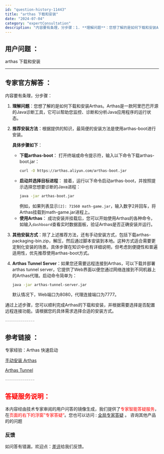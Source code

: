 ```yaml
---
id: "question-history-11443"
title: "arthas 下载和安装"
date: "2024-07-04"
category: "expertConsultation"
description: "内容要有条理，分步骤：1. **理解问题**：您想了解的是如何下载和安装Arthas。Arthas是一款阿里巴巴开源的Java诊断工具，它可以帮助您监控、诊断和分析Java应用程序的运行状态。2. **推荐安装方法**：根据提供的知识，最简便的安装方法是使用arthas-boot进行安装。   **"
---
```


## 用户问题 ：

arthas 下载和安装

---

## 专家官方解答 ：

内容要有条理，分步骤：

1. **理解问题**：您想了解的是如何下载和安装Arthas。Arthas是一款阿里巴巴开源的Java诊断工具，它可以帮助您监控、诊断和分析Java应用程序的运行状态。

2. **推荐安装方法**：根据提供的知识，最简便的安装方法是使用arthas-boot进行安装。

   **具体步骤如下**：

   - **下载arthas-boot**：
     打开终端或命令提示符，输入以下命令下载arthas-boot.jar：
     ```bash
     curl -O https://arthas.aliyun.com/arthas-boot.jar
     ```
   - **启动并选择目标进程**：
     接着，运行以下命令启动arthas-boot，并按照提示选择您想要诊断的Java进程：
     ```bash
     java -jar arthas-boot.jar
     ```
     例如，如果列表显示`[2]: 71560 math-game.jar`，输入数字2并回车，将Arthas挂载到math-game.jar进程上。
   - **使用Arthas**：
     成功安装并挂载后，您可以开始使用Arthas的各种命令，如输入`dashboard`查看实时数据面板，验证Arthas是否正确安装并运行。

3. **其他安装方式**：除了上述推荐方法，还有手动安装方式，包括下载arthas-packaging-bin.zip，解压，然后通过脚本安装到本地。这种方式适合需要更定制化安装的场景。具体步骤在知识中也有详细说明，但考虑到便捷性和普遍适用性，优先推荐使用arthas-boot方式。

4. **Arthas Tunnel Server**：如果您还需要远程连接到Arthas，可以下载并部署arthas tunnel server，它提供了Web界面以便您通过网络连接到不同机器上的Arthas代理。启动命令简单为：
   ```bash
   java -jar arthas-tunnel-server.jar
   ```
   默认情况下，Web端口为8080，代理连接端口为7777。

通过上述步骤，您可以顺利完成Arthas的下载和安装，并根据需要选择是否配置远程连接功能。请根据您的具体需求选择合适的安装方式。

<font color="#949494">---------------</font>

## 参考链接 ：

专家经验：Arthas 快速启动

[手动安装 Arthas](../manual-install.md)

[Arthas Tunnel](../tunnel.md)

<font color="#949494">---------------</font>

## <font color="#FF0000">答疑服务说明：</font>

本内容经由技术专家审阅的用户问答的镜像生成，我们提供了<font color="#FF0000">专家智能答疑服务</font>，在<font color="#FF0000">页面的右下的浮窗”专家答疑“</font>。您也可以访问 : [全局专家答疑](https://answer.opensource.alibaba.com/docs/intro) 。 咨询其他产品的的问题

### 反馈

如问答有错漏，欢迎点：[差评](https://ai.nacos.io/user/feedbackByEnhancerGradePOJOID?enhancerGradePOJOId=16042)给我们反馈。
